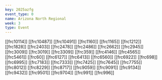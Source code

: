 ```yaml
---
key: 2025azfg
event_type: 0
name: Arizona North Regional
week: 3
type: Event
---
```

[[frc10114]]
[[frc10487]]
[[frc10491]]
[[frc1160]]
[[frc1165]]
[[frc1212]]
[[frc1828]]
[[frc2403]]
[[frc2478]]
[[frc2486]]
[[frc2662]]
[[frc2945]]
[[frc3009]]
[[frc3019]]
[[frc3309]]
[[frc359]]
[[frc4146]]
[[frc4565]]
[[frc5461]]
[[frc60]]
[[frc6127]]
[[frc6413]]
[[frc6560]]
[[frc6922]]
[[frc698]]
[[frc6995]]
[[frc7183]]
[[frc7333]]
[[frc7425]]
[[frc7645]]
[[frc7755]]
[[frc8012]]
[[frc8229]]
[[frc8717]]
[[frc9059]]
[[frc9091]]
[[frc9134]]
[[frc9432]]
[[frc9501]]
[[frc9704]]
[[frc991]]
[[frc996]]
